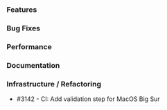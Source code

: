 ### Features 

### Bug Fixes

### Performance

### Documentation

### Infrastructure / Refactoring

- #3142 - CI: Add validation step for MacOS Big Sur

